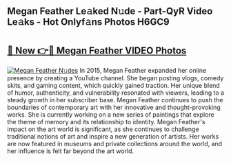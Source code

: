 ## Megan Feather Le𝚊ked N𝚞de - Part-QyR Video Le𝚊ks - Hot Onlyf𝚊ns Photos H6GC9

# <h2><a href="http://ab98400.deff.icu/?id=Megan+Feather">🔗 New 👉🔴 Megan Feather VIDEO Photos</a></h2>

[![Megan Feather N𝚞des](https://i.imgur.com/rIISA9y.gif)](http://ab98400.deff.icu/?id=Megan+Feather)
In 2015, Megan Feather expanded her online presence by creating a YouTube channel. She began posting vlogs, comedy skits, and gaming content, which quickly gained traction. Her unique blend of humor, authenticity, and vulnerability resonated with viewers, leading to a steady growth in her subscriber base. Megan Feather continues to push the boundaries of contemporary art with her innovative and thought-provoking works. She is currently working on a new series of paintings that explore the theme of memory and its relationship to identity. Megan Feather's impact on the art world is significant, as she continues to challenge traditional notions of art and inspire a new generation of artists. Her works are now featured in museums and private collections around the world, and her influence is felt far beyond the art world.
